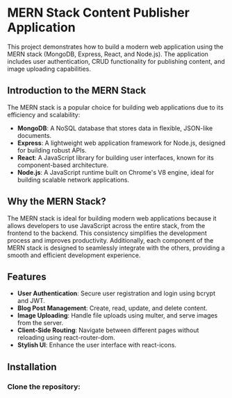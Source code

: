  # MERN Stack Content Publisher Application

This project demonstrates how to build a modern web application using the MERN stack (MongoDB, Express, React, and Node.js). The application includes user authentication, CRUD functionality for publishing content, and image uploading capabilities.

## Introduction to the MERN Stack

The MERN stack is a popular choice for building web applications due to its efficiency and scalability:

- **MongoDB**: A NoSQL database that stores data in flexible, JSON-like documents.
- **Express**: A lightweight web application framework for Node.js, designed for building robust APIs.
- **React**: A JavaScript library for building user interfaces, known for its component-based architecture.
- **Node.js**: A JavaScript runtime built on Chrome's V8 engine, ideal for building scalable network applications.

## Why the MERN Stack?

The MERN stack is ideal for building modern web applications because it allows developers to use JavaScript across the entire stack, from the frontend to the backend. This consistency simplifies the development process and improves productivity. Additionally, each component of the MERN stack is designed to seamlessly integrate with the others, providing a smooth and efficient development experience.

## Features

- **User Authentication**: Secure user registration and login using bcrypt and JWT.
- **Blog Post Management**: Create, read, update, and delete content.
- **Image Uploading**: Handle file uploads using multer, and serve images from the server.
- **Client-Side Routing**: Navigate between different pages without reloading using react-router-dom.
- **Stylish UI**: Enhance the user interface with react-icons.

## Installation

### Clone the repository:

 
